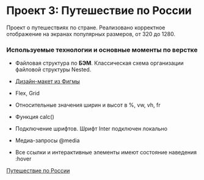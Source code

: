 # Проект 3: Путешествие по России 

Проект о путешествиях по стране. Реализовано корректное отображение на экранах популярных размеров, от 320 до 1280. 

### Используемые технологии и основные моменты по верстке 

* Файловая структура по **БЭМ**. Классическая схема организации файловой структуры Nested. 

* [Дизайн-макет из Фигмы](https://www.figma.com/file/5S2WSbEFL6awjVWJ0NWL8Q/Sprint-3_-Russia-_-desktop-mobile?node-id=28503%3A0) 

* Flex, Grid 
* Относительные значения ширин и высот в %, vw, vh, fr 
* Функция calc()
* Подключение шрифтов. Шрифт Inter подключен локально
* Медиа-запросы @media 
* Все ссылки и интерактивные элементы имеют состояние наведения :hover

[Путешествие по России](https://arseniyukrainskiy.github.io/russian-travel/)
